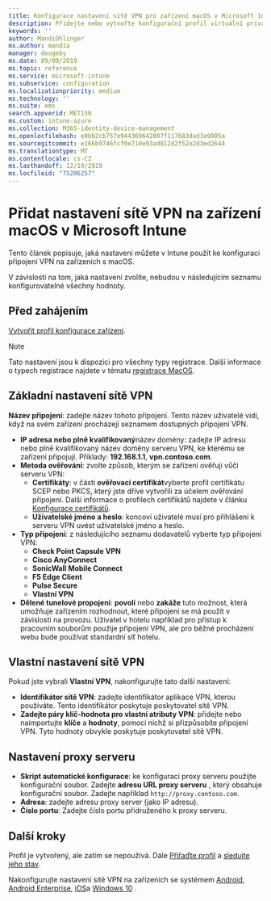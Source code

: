 ```yaml
---
title: Konfigurace nastavení sítě VPN pro zařízení macOS v Microsoft Intune – Azure | Microsoft Docs
description: Přidejte nebo vytvořte konfigurační profil virtuální privátní sítě (VPN), včetně podrobností o připojení, děleného tunelového propojení, vlastního nastavení sítě VPN s identifikátorem, páry klíč-hodnota, nastavení serveru proxy pomocí konfiguračního skriptu, IP adresy nebo adresy plně kvalifikovaného názvu domény a portu TCP v Microsoft Intune na zařízeních s macOS.
keywords: ''
author: MandiOhlinger
ms.author: mandia
manager: dougeby
ms.date: 09/09/2019
ms.topic: reference
ms.service: microsoft-intune
ms.subservice: configuration
ms.localizationpriority: medium
ms.technology: ''
ms.suite: ems
search.appverid: MET150
ms.custom: intune-azure
ms.collection: M365-identity-device-management
ms.openlocfilehash: e0bb2cb757e944369642807f117683dad3a9805a
ms.sourcegitcommit: e166b9746fcf0e710e93ad012d2f52e2d3ed2644
ms.translationtype: MT
ms.contentlocale: cs-CZ
ms.lasthandoff: 12/19/2019
ms.locfileid: "75206257"
---
```

# <a name="add-vpn-settings-on-macos-devices-in-microsoft-intune"></a>Přidat nastavení sítě VPN na zařízení macOS v Microsoft Intune



Tento článek popisuje, jaká nastavení můžete v Intune použít ke konfiguraci připojení VPN na zařízeních s macOS.

V závislosti na tom, jaká nastavení zvolíte, nebudou v následujícím seznamu konfigurovatelné všechny hodnoty.

## <a name="before-you-begin"></a>Před zahájením

[Vytvořit profil konfigurace zařízení](vpn-settings-configure.md).

> [!NOTE]
> Tato nastavení jsou k dispozici pro všechny typy registrace. Další informace o typech registrace najdete v tématu [registrace MacOS](../enrollment/macos-enroll.md).

## <a name="base-vpn-settings"></a>Základní nastavení sítě VPN

**Název připojení**: zadejte název tohoto připojení. Tento název uživatelé vidí, když na svém zařízení procházejí seznamem dostupných připojení VPN.
- **IP adresa nebo plně kvalifikovaný**název domény: zadejte IP adresu nebo plně kvalifikovaný název domény serveru VPN, ke kterému se zařízení připojují. Příklady: **192.168.1.1**, **vpn.contoso.com**.
- **Metoda ověřování**: zvolte způsob, kterým se zařízení ověřují vůči serveru VPN:
  - **Certifikáty**: v části **ověřovací certifikát**vyberte profil certifikátu SCEP nebo PKCS, který jste dříve vytvořili za účelem ověřování připojení. Další informace o profilech certifikátů najdete v článku [Konfigurace certifikátů](../protect/certificates-configure.md).
  - **Uživatelské jméno a heslo**: koncoví uživatelé musí pro přihlášení k serveru VPN uvést uživatelské jméno a heslo.
- **Typ připojení**: z následujícího seznamu dodavatelů vyberte typ připojení VPN:
  - **Check Point Capsule VPN**
  - **Cisco AnyConnect**
  - **SonicWall Mobile Connect**
  - **F5 Edge Client**
  - **Pulse Secure**
  - **Vlastní VPN**
- **Dělené tunelové propojení**: **povolí** nebo **zakáže** tuto možnost, která umožňuje zařízením rozhodnout, které připojení se má použít v závislosti na provozu. Uživatel v hotelu například pro přístup k pracovním souborům použije připojení VPN, ale pro běžné procházení webu bude používat standardní síť hotelu.

<!--- **Per-app VPN** - Select this option if you want to associate this VPN connection with an iOS or macOS app so that the connection will be opened when the app is run. You can associate the VPN profile with an app when you assign the software. For more information, see [How to assign and monitor apps](../apps/apps-deploy.md). --->

## <a name="custom-vpn-settings"></a>Vlastní nastavení sítě VPN

Pokud jste vybrali **Vlastní VPN**, nakonfigurujte tato další nastavení:

- **Identifikátor sítě VPN**: zadejte identifikátor aplikace VPN, kterou používáte. Tento identifikátor poskytuje poskytovatel sítě VPN.
- **Zadejte páry klíč-hodnota pro vlastní atributy VPN**: přidejte nebo naimportujte **klíče** a **hodnoty**, pomocí nichž si přizpůsobíte připojení VPN. Tyto hodnoty obvykle poskytuje poskytovatel sítě VPN.

## <a name="proxy-settings"></a>Nastavení proxy serveru

- **Skript automatické konfigurace**: ke konfiguraci proxy serveru použijte konfigurační soubor. Zadejte **adresu URL proxy serveru** , který obsahuje konfigurační soubor. Zadejte například `http://proxy.contoso.com`.
- **Adresa**: zadejte adresu proxy server (jako IP adresu).
- **Číslo portu**: Zadejte číslo portu přidruženého k proxy serveru.

## <a name="next-steps"></a>Další kroky

Profil je vytvořený, ale zatím se nepoužívá. Dále [Přiřaďte profil](device-profile-assign.md) a [sledujte jeho stav](device-profile-monitor.md).

Nakonfigurujte nastavení sítě VPN na zařízeních se systémem [Android](vpn-settings-android.md), [Android Enterprise](vpn-settings-android-enterprise.md), [iOS](vpn-settings-ios.md)a [Windows 10](vpn-settings-windows-10.md) .

